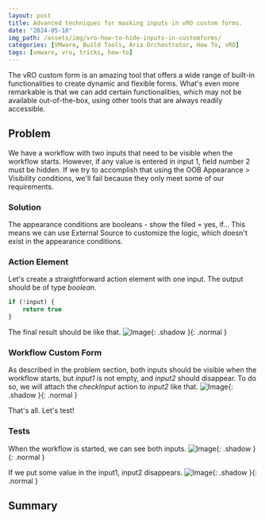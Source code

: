 ```yaml
---
layout: post
title: Advanced techniques for masking inputs in vRO custom forms.
date: "2024-05-10"
img_path: /assets/img/vro-how-to-hide-inputs-in-customforms/
categories: [VMware, Build Tools, Aria Orchestrator, How To, vRO]
tags: [vmware, vro, tricks, how-to]
---
```


The vRO custom form is an amazing tool that offers a wide range of built-in functionalities to create dynamic and flexible forms. What's even more remarkable is that we can add certain functionalities, which may not be available out-of-the-box, using other tools that are always readily accessible.

## Problem

We have a workflow with two inputs that need to be visible when the workflow starts. However, if any value is entered in input 1, field number 2 must be hidden. If we try to accomplish that using the OOB Appearance > Visibility conditions, we'll fail because they only meet some of our requirements.

### Solution

The appearance conditions are booleans - show the filed = yes, if... This means we can use External Source to customize the logic, which doesn't exist in the appearance conditions.

### Action Element

Let's create a straightforward action element with one input. The output should be of type _boolean_.

```javascript
if (!input) {
    return true
}
```

The final result should be like that.
![Image](c4a243d3-82e5-474c-ba2d-e098f629d6f2.png){: .shadow }{: .normal }

### Workflow Custom Form

As described in the problem section, both inputs should be visible when the workflow starts, but _input1_ is not empty, and _input2_ should disappear. To do so, we will attach the _checkInput_ action to _input2_ like that.
![Image](6b24fd58-0e0e-471c-a656-e329ca3a9e3c.png){: .shadow }{: .normal }

That's all. Let's test!

### Tests

When the workflow is started, we can see both inputs.
![Image](c1d48d58-75e0-4a8f-9276-cb7831dc0b21.png){: .shadow }{: .normal }

If we put some value in the input1, input2 disappears.
![Image](36effbe0-5be5-4073-a133-2767557e11b8.png){: .shadow }{: .normal }

## Summary
